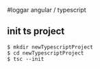 #loggar angular / typescript

## init ts project

```
$ mkdir newTypescriptProject
$ cd newTypescriptProject
$ tsc --init
```